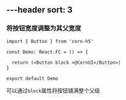 ---header
sort: 3
---

### 将按钮宽度调整为其父宽度

```tsx
import { Button } from 'corn-h5'

const Demo: React.FC = () => {

  return (<Button block >@CornUI</Button>)
}

export default Demo
```
可以通过`block`属性将按钮铺满整个父级
